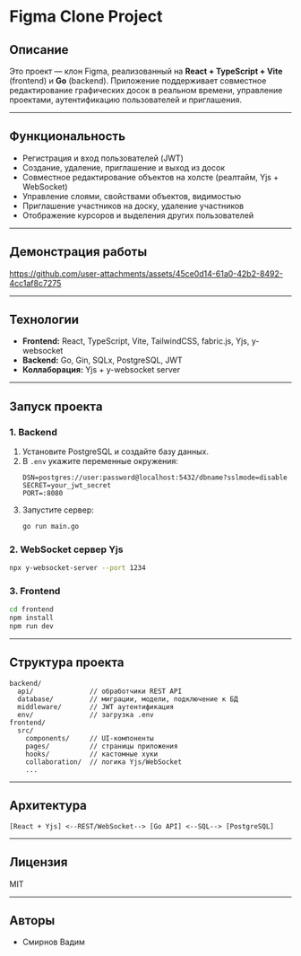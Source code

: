 # Figma Clone Project

## Описание

Это проект — клон Figma, реализованный на **React + TypeScript + Vite** (frontend) и **Go** (backend). Приложение поддерживает совместное редактирование графических досок в реальном времени, управление проектами, аутентификацию пользователей и приглашения.

---

## Функциональность

- Регистрация и вход пользователей (JWT)
- Создание, удаление, приглашение и выход из досок
- Совместное редактирование объектов на холсте (реалтайм, Yjs + WebSocket)
- Управление слоями, свойствами объектов, видимостью
- Приглашение участников на доску, удаление участников
- Отображение курсоров и выделения других пользователей

---

## Демонстрация работы

https://github.com/user-attachments/assets/45ce0d14-61a0-42b2-8492-4cc1af8c7275

---

## Технологии

- **Frontend:** React, TypeScript, Vite, TailwindCSS, fabric.js, Yjs, y-websocket
- **Backend:** Go, Gin, SQLx, PostgreSQL, JWT
- **Коллаборация:** Yjs + y-websocket server

---

## Запуск проекта

### 1. Backend

1. Установите PostgreSQL и создайте базу данных.
2. В `.env` укажите переменные окружения:
   ```
   DSN=postgres://user:password@localhost:5432/dbname?sslmode=disable
   SECRET=your_jwt_secret
   PORT=:8080
   ```
3. Запустите сервер:
   ```sh
   go run main.go
   ```

### 2. WebSocket сервер Yjs

```sh
npx y-websocket-server --port 1234
```

### 3. Frontend

```sh
cd frontend
npm install
npm run dev
```

---

## Структура проекта

```
backend/
  api/              // обработчики REST API
  database/         // миграции, модели, подключение к БД
  middleware/       // JWT аутентификация
  env/              // загрузка .env
frontend/
  src/
    components/     // UI-компоненты
    pages/          // страницы приложения
    hooks/          // кастомные хуки
    collaboration/  // логика Yjs/WebSocket
    ...
```

---

## Архитектура

```
[React + Yjs] <--REST/WebSocket--> [Go API] <--SQL--> [PostgreSQL]
```

---

## Лицензия

MIT

---

## Авторы

- Смирнов Вадим
